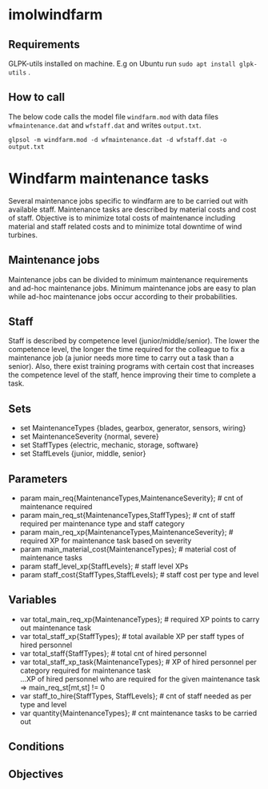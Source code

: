 # imolwindfarm

## Requirements
GLPK-utils installed on machine. E.g on Ubuntu run `sudo apt install glpk-utils` .

## How to call
The below code calls the model file `windfarm.mod` with data files `wfmaintenance.dat` and `wfstaff.dat` and writes `output.txt`.

`glpsol -m windfarm.mod -d wfmaintenance.dat -d wfstaff.dat -o output.txt`

# Windfarm maintenance tasks
Several maintenance jobs specific to windfarm are to be carried out with available staff.
Maintenance tasks are described by material costs and cost of staff.
Objective is to minimize total costs of maintenance including material and staff related costs
and to minimize total downtime of wind turbines.

## Maintenance jobs
Maintenance jobs can be divided to minimum maintenance requirements and ad-hoc maintenance jobs. 
Minimum maintenance jobs are easy to plan while ad-hoc maintenance jobs occur according to their probabilities.

## Staff
Staff is described by competence level (junior/middle/senior). The lower the competence level, the longer
the time required for the colleague to fix a maintenance job (a junior needs more time to carry out a 
task than a senior). Also, there exist training programs with certain cost that increases the competence
level of the staff, hence improving their time to complete a task.

## Sets
* set MaintenanceTypes							{blades, gearbox, generator, sensors, wiring}  
* set MaintenanceSeverity							{normal, severe}  
* set StaffTypes								{electric, mechanic, storage, software}  
* set StaffLevels								{junior, middle, senior}  

## Parameters
* param main_req{MaintenanceTypes,MaintenanceSeverity}; 		# cnt of maintenance required  
* param main_req_st{MaintenanceTypes,StaffTypes};			# cnt of staff required per maintenance type and staff category  
* param main_req_xp{MaintenanceTypes,MaintenanceSeverity};		# required XP for maintenance task based on severity  
* param main_material_cost{MaintenanceTypes}; 				# material cost of maintenance tasks  
* param staff_level_xp{StaffLevels};					# staff level XPs  
* param staff_cost{StaffTypes,StaffLevels}; 				# staff cost per type and level  
	
## Variables
* var total_main_req_xp{MaintenanceTypes};				# required XP points to carry out maintenance task  
* var total_staff_xp{StaffTypes};					# total available XP per staff types of hired personnel  
* var total_staff{StaffTypes};						# total cnt of hired personnel  
* var total_staff_xp_task{MaintenanceTypes};				# XP of hired personnel per category required for maintenance task  
...XP of hired personnel who are required for the given maintenance task => main_req_st[mt,st] != 0
* var staff_to_hire{StaffTypes, StaffLevels};				# cnt of staff needed as per type and level  
* var quantity{MaintenanceTypes};						# cnt maintenance tasks to be carried out  

## Conditions

## Objectives
